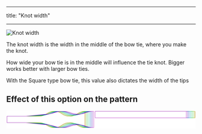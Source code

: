***

title: "Knot width"

***

![Knot width](knotwidth.svg)

The knot width is the width in the middle of the bow tie, where you make the knot.

How wide your bow tie is in the middle will influence the tie knot. Bigger works better with larger bow ties.

<Note>

With the Square type bow tie, this value also dictates the width of the tips

</Note>

## Effect of this option on the pattern

![This image shows the effect of this option by superimposing several variants that have a different value for this option](benjamin_knotwidth_sample.svg "Effect of this option on the pattern")
